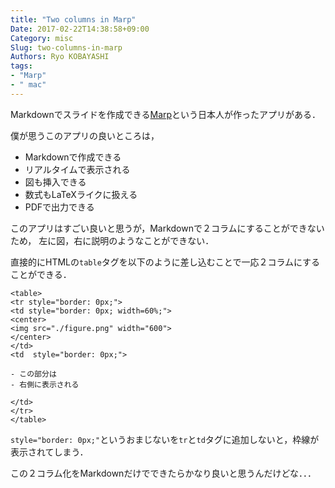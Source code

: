 ```yaml
---
title: "Two columns in Marp"
Date: 2017-02-22T14:38:58+09:00
Category: misc
Slug: two-columns-in-marp
Authors: Ryo KOBAYASHI
tags: 
- "Marp"
- " mac"
---
```


Markdownでスライドを作成できる[Marp](https://yhatt.github.io/marp/)という日本人が作ったアプリがある．

僕が思うこのアプリの良いところは，

- Markdownで作成できる
- リアルタイムで表示される
- 図も挿入できる
- 数式もLaTeXライクに扱える
- PDFで出力できる

このアプリはすごい良いと思うが，Markdownで２コラムにすることができないため，
左に図，右に説明のようなことができない．

直接的にHTMLの`table`タグを以下のように差し込むことで一応２コラムにすることができる．
```
<table>
<tr style="border: 0px;">
<td style="border: 0px; width=60%;">
<center>
<img src="./figure.png" width="600">
</center>
</td>
<td  style="border: 0px;">

- この部分は
- 右側に表示される

</td>
</tr>
</table>
```
`style="border: 0px;"`というおまじないを`tr`と`td`タグに追加しないと，枠線が表示されてしまう．

この２コラム化をMarkdownだけでできたらかなり良いと思うんだけどな．．．

